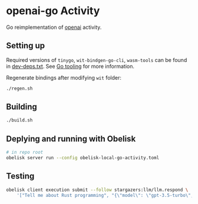 # openai-go Activity

Go reimplementation of [openai](../openai/) activity.

## Setting up
Required versions of `tinygo`, `wit-bindgen-go-cli`, `wasm-tools` can be found in [dev-deps.txt](../dev-deps.txt).
See [Go tooling](https://component-model.bytecodealliance.org/language-support/go.html) for more information.


Regenerate bindings after modifying `wit` folder:
```sh
./regen.sh
```

## Building
```sh
./build.sh
```

## Deplying and running with Obelisk
```sh
# in repo root
obelisk server run --config obelisk-local-go-activity.toml
```

## Testing
```sh
obelisk client execution submit --follow stargazers:llm/llm.respond \
    '["Tell me about Rust programming", "{\"model\": \"gpt-3.5-turbo\", \"max_tokens\": 50}"]'
```
